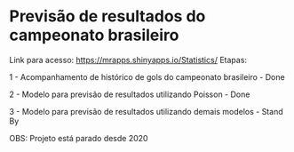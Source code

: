# Previsão de resultados do campeonato brasileiro

Link para acesso: https://mrapps.shinyapps.io/Statistics/
Etapas:

1 - Acompanhamento de histórico de gols do campeonato brasileiro - Done

2 - Modelo para previsão de resultados utilizando Poisson - Done

3 - Modelo para previsão de resultados utilizando demais modelos - Stand By

OBS: Projeto está parado desde 2020
